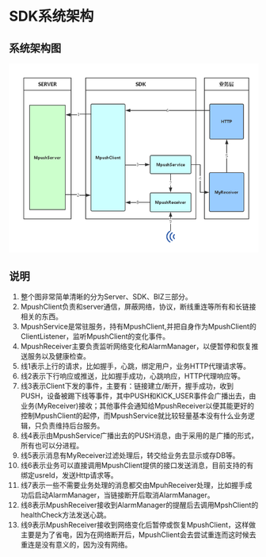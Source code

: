 # SDK系统架构

## 系统架构图

![](AndroidSDK架构图.png)

## 说明
1. 整个图非常简单清晰的分为Server、SDK、BIZ三部分。
2. MpushClient负责和server通信，屏蔽网络，协议，断线重连等所有和长链接相关的东西。
3. MpushService是常驻服务，持有MpushClient,并把自身作为MpushClient的ClientListener，监听MpushClient的变化事件。
4. MpushReceiver主要负责监听网络变化和AlarmManager，以便暂停和恢复推送服务以及健康检查。
5. 线1表示上行的请求，比如握手，心跳，绑定用户，业务HTTP代理请求等。
6. 线2表示下行响应或推送，比如握手成功，心跳响应，HTTP代理响应等。
7. 线3表示Client下发的事件，主要有：链接建立/断开，握手成功，收到PUSH，设备被踢下线等事件，其中PUSH和KICK_USER事件会广播出去，由业务(MyReceiver)接收；其他事件会通知给MpushReceiver以便其能更好的控制MpushClient的起停，而MpushService就比较轻量基本没有什么业务逻辑，只负责维持后台服务。
8. 线4表示由MpushService广播出去的PUSH消息，由于采用的是广播的形式，所有也可以分进程。
9. 线5表示消息有MyReceiver过滤处理后，转交给业务去显示或存DB等。
10. 线6表示业务可以直接调用MpushClient提供的接口发送消息，目前支持的有绑定usreId，发送Http请求等。
11. 线7表示一些不需要业务处理的消息都交由MpuhReceiver处理，比如握手成功后启动AlarmManager，当链接断开后取消AlarmManager。
12. 线8表示MpushReceiver接收到AlarmManager的提醒后去调用MpshClient的healthCheck方法发送心跳。
13. 线9表示MpushReceiver接收到网络变化后暂停或恢复MpushClient，这样做主要是为了省电，因为在网络断开后，MpushClient会去尝试重连而这时候去重连是没有意义的，因为没有网络。
